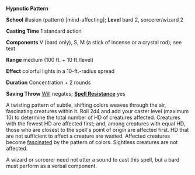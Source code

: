  **Hypnotic Pattern**

**School** illusion (pattern) [mind-affecting]; **Level** bard 2, sorcerer/wizard 2

**Casting Time** 1 standard action

**Components** V (bard only), S, M (a stick of incense or a crystal rod); see text

**Range** medium (100 ft. + 10 ft./level)

**Effect** colorful lights in a 10-ft.-radius spread

**Duration** Concentration + 2 rounds

**Saving Throw** [Will](../combat.html#_will) negates; **[Spell Resistance](../glossary.html#_spell-resistance)** yes

A twisting pattern of subtle, shifting colors weaves through the air, fascinating creatures within it. Roll 2d4 and add your caster level (maximum 10) to determine the total number of HD of creatures affected. Creatures with the fewest HD are affected first; and, among creatures with equal HD, those who are closest to the spell's point of origin are affected first. HD that are not sufficient to affect a creature are wasted. Affected creatures become [fascinated](../glossary.html#_fascinated) by the pattern of colors. Sightless creatures are not affected.

A wizard or sorcerer need not utter a sound to cast this spell, but a bard must perform as a verbal component.

